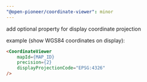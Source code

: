 ```yaml
---
"@open-pioneer/coordinate-viewer": minor
---
```


add optional property for display coordinate projection  
  
example (show WGS84 coordinates on display):  
```html
<CoordinateViewer
    mapId={MAP_ID}
    precision={2}
    displayProjectionCode="EPSG:4326"
/>
```
